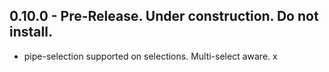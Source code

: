 ## 0.10.0 - Pre-Release. Under construction. Do not install.
* pipe-selection supported on selections. Multi-select aware.
x